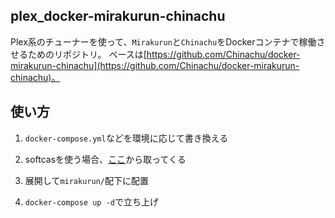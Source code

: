 plex_docker-mirakurun-chinachu
---

Plex系のチューナーを使って、`Mirakurun`と`Chinachu`をDockerコンテナで稼働させるためのリポジトリ。
ベースは[https://github.com/Chinachu/docker-mirakurun-chinachu](https://github.com/Chinachu/docker-mirakurun-chinachu)。

## 使い方

1. `docker-compose.yml`などを環境に応じて書き換える

2. softcasを使う場合、[ここ](https://anonfiles.com/p7i2c3d2p6/softcas_zip)から取ってくる

3. 展開して`mirakurun/`配下に配置

4. `docker-compose up -d`で立ち上げ
